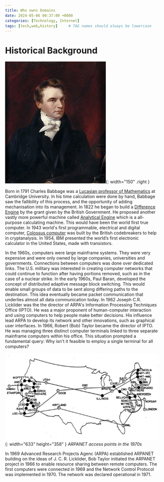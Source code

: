 ```yaml
---
title: Who owns Domains
date: 2024-05-06 00:37:00 +0600
categories: [Technology, Internet]
tags: [tech,web,history]     # TAG names should always be lowercase
---
```




# Historical Background

![Desktop View](/assets/img/W_O_D/Charles_Babbage.jpg){: width="150" .right }

Born in 1791 Charles Babbage was a [Lucasian professor of Mathematics](https://en.wikipedia.org/wiki/Lucasian_Professor_of_Mathematics) at Cambridge University. In his time calculation were done by hand, Babbage saw the fallibility of this process, and the opportunity of adding mechanisation into its management. In 1822 he began to build a [Difference Engine](https://en.wikipedia.org/wiki/Difference_engine) by the grant given by the British Government. He proposed another vastly more powerful machine called [Analytical Engine](https://en.wikipedia.org/wiki/Analytical_engine) which is a all-purpose calculating machine. This would have been the world first true computer. 
In 1943 world's first programmable, electrical and digital computer, [Colossus computer](https://en.wikipedia.org/wiki/Colossus_computer) was built by the British codebreakers to help in cryptanalysis. In 1954, IBM presented the world’s first electronic calculator in the United States, made with transistors.

In the 1960s, computers were large mainframe systems. They were very expensive and were only owned by large companies, universities and governments. Connections between computers was done over dedicated links. The U.S. military was interested in creating computer networks that could continue to function after having portions removed, such as in the case of a nuclear strike. In the early 1960s, Paul Baran, developed the concept of distributed adaptive message block switching. This would enable small groups of data to be sent along differing paths to the destination. This idea eventually became packet communication that underlies almost all data communication today. In 1962 Joseph C.R. Licklider was the the director of ARPA's Information Processing Techniques Office (IPTO). He was a major proponent of human-computer interaction and using computers to help people make better decisions. His influence lead ARPA to develop its network and other innovations, such as graphical user interfaces. In 1966, Robert (Bob) Taylor became the director of IPTO. He was managing three distinct computer terminals linked to three separate mainframe computers within his office. This situation prompted a fundamental query: Why isn't it feasible to employ a single terminal for all computers?

![Desktop View](/assets/img/W_O_D/Arpanet_in_the_1970s.png){: width="633" height="358" }
_ARPANET access points in the 1970s_

In 1969 Advanced Research Projects Agenc (ARPA) established ARPANET building on the ideas of J. C. R. Licklider, Bob Taylor initiated the ARPANET project in 1966 to enable resource sharing between remote computers. The first computers were connected in 1969 and the Network Control Protocol was implemented in 1970. The network was declared operational in 1971.